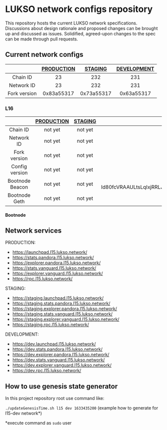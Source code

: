 # LUKSO network configs repository

This repository hosts the current LUKSO network specifications. Discussions about design rationale and proposed changes can be brought up and discussed as issues. Solidified, agreed-upon changes to the spec can be made through pull requests.

## Current network configs

| | [PRODUCTION](l15/prod)  | [STAGING](l15/staging)  | [DEVELOPMENT](l15/dev) |
|:------------:| :------------: |:---------------:| :-----:|
|Chain ID| 23      | 232 | 231 |
|Network ID| 23      | 232        |   231 |
|Fork version| 0x83a55317 | 0x73a55317        |    0x63a55317 |


### L16

|                 | [PRODUCTION](l16/prod) | [STAGING](l16/staging) |                                                                                                                           [DEVELOPMENT](l16/dev)                                                                                                                           |
|:---------------:|:----------------------:|:----------------------:|:--------------------------------------------------------------------------------------------------------------------------------------------------------------------------------------------------------------------------------------------------------------------------:|
|    Chain ID     |        not yet         |        not yet         |                                                                                                                                  19051978                                                                                                                                  |
|   Network ID    |        not yet         |        not yet         |                                                                                                                                  19051978                                                                                                                                  |
|  Fork version   |       not yet        |       not yet         |                                                                                                                                 0x63a55317                                                                                                                                 |
| Config version  |       not yet        |       not yet         |                                                                                                                                     17                                                                                                                                     |
| Bootnode Beacon |        not yet         |        not yet         | enr:-MK4QKOYObpC1o7O95TQk3gqJTsu6m6U2aMnR9WPQ5_6OdRePzS5B63ACWuEo1qG-Id80fcVRAAULtsLqIxjRRLJX4OGAX8i6I47h2F0dG5ldHOIAAAAAAAAAACEZXRoMpBLTbOoYQAAcAUAAAAAAAAAgmlkgnY0gmlwhCJbPjCJc2VjcDI1NmsxoQM8J3wccq4pO1_BcspgOYvcVXEwO4xDdVnMvfmtz4uhY4hzeW5jbmV0cwCDdGNwgjLIg3VkcIIu4A |
|  Bootnode Geth  |        not yet         |        not yet         |                                                         enode://a6321ba4149f5a1391545a0bf33e5c1f94325bf8ef4cc33cbb15454bff407e07ec7336fc1feceba890c5355e25c0beec7ebdc6c13d84f74eec96acdf4e4634b4@34.91.62.48:30303                                                         |

#### Bootnode



## Network services

PRODUCTION:
* https://launchpad.l15.lukso.network/
* https://stats.pandora.l15.lukso.network/
* https://explorer.pandora.l15.lukso.network/
* https://stats.vanguard.l15.lukso.network/
* https://explorer.vanguard.l15.lukso.network/
* https://rpc.l15.lukso.network/

STAGING:
* https://staging.launchpad.l15.lukso.network/
* https://staging.stats.pandora.l15.lukso.network/
* https://staging.explorer.pandora.l15.lukso.network/
* https://staging.stats.vanguard.l15.lukso.network/
* https://staging.explorer.vanguard.l15.lukso.network/
* https://staging.rpc.l15.lukso.network/

DEVELOPMENT:
* https://dev.launchpad.l15.lukso.network/
* https://dev.stats.pandora.l15.lukso.network/
* https://dev.explorer.pandora.l15.lukso.network/
* https://dev.stats.vanguard.l15.lukso.network/
* https://dev.explorer.vanguard.l15.lukso.network/
* https://dev.rpc.l15.lukso.network/

## How to use genesis state generator

In this project repository root use command like:

`./updateGenesisTime.sh l15 dev 1633435200` (example how to generate for l15-dev network*)

*execute command as `sudo` user